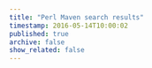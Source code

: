 ```yaml
---
title: "Perl Maven search results"
timestamp: 2016-05-14T10:00:02
published: true
archive: false
show_related: false
---
```




